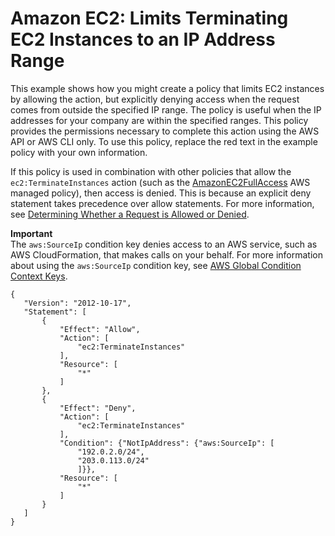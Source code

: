 # Amazon EC2: Limits Terminating EC2 Instances to an IP Address Range<a name="reference_policies_examples_ec2_terminate-ip"></a>

This example shows how you might create a policy that limits EC2 instances by allowing the action, but explicitly denying access when the request comes from outside the specified IP range\. The policy is useful when the IP addresses for your company are within the specified ranges\. This policy provides the permissions necessary to complete this action using the AWS API or AWS CLI only\. To use this policy, replace the red text in the example policy with your own information\.

If this policy is used in combination with other policies that allow the `ec2:TerminateInstances` action \(such as the [AmazonEC2FullAccess](https://aws-iam-console-beta-dev2.integ.amazon.com/iam/home#policies/arn:aws:iam::aws:policy/AmazonEC2FullAccess) AWS managed policy\), then access is denied\. This is because an explicit deny statement takes precedence over allow statements\. For more information, see [Determining Whether a Request is Allowed or Denied](reference_policies_evaluation-logic.md#policy-eval-denyallow)\.

**Important**  
The `aws:SourceIp` condition key denies access to an AWS service, such as AWS CloudFormation, that makes calls on your behalf\. For more information about using the `aws:SourceIp` condition key, see [AWS Global Condition Context Keys](reference_policies_condition-keys.md)\.

```
{
   "Version": "2012-10-17",
   "Statement": [
       {
           "Effect": "Allow",
           "Action": [
               "ec2:TerminateInstances"
           ],
           "Resource": [
               "*"
           ]
       },
       {
           "Effect": "Deny",
           "Action": [
               "ec2:TerminateInstances"
           ],
           "Condition": {"NotIpAddress": {"aws:SourceIp": [
               "192.0.2.0/24",
               "203.0.113.0/24"
               ]}},
           "Resource": [
               "*"
           ]
       }
   ]
}
```